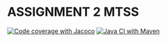  # ASSIGNMENT 2 MTSS #
 [![Code coverage with Jacoco](https://github.com/m4hd1-exe/assignment2-mtss/actions/workflows/codecoverage.yml/badge.svg)](https://github.com/m4hd1-exe/assignment2-mtss/actions/workflows/codecoverage.yml)
 [![Java CI with Maven](https://github.com/m4hd1-exe/assignment2-mtss/actions/workflows/maven.yml/badge.svg)](https://github.com/m4hd1-exe/assignment2-mtss/actions/workflows/maven.yml)